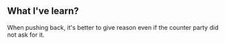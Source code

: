 ## What I've learn?

When pushing back, it's better to give reason even if the counter party did not ask for it.
